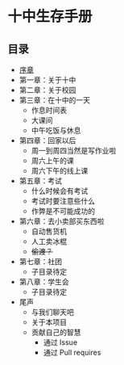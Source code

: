 # 十中生存手册

## 目录
* [序章](/contents/序章.md)
* 第一章：关于十中
* 第二章：关于校园
* 第三章：在十中的一天
    * 作息时间表
    * 大课间
    * 中午吃饭与休息
* 第四章：回家以后
    * 周一到周四当然是写作业啦
    * 周六上午的课
    * 周六下午的线上课
* 第五章：考试
    * 什么时候会有考试
    * 考试时要注意些什么
    * 作弊是不可能成功的
* 第六章：去小卖部买东西啦
    * 自动售货机
    * 人工卖冰棍
    * ~~偷渡？~~
* 第七章：社团
    * 子目录待定
* 第八章：学生会
    * 子目录待定
* 尾声
    * 与我们聊天吧
    * 关于本项目
    * 贡献自己的智慧
        * 通过 Issue
        * 通过 Pull requires
